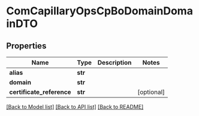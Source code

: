 # ComCapillaryOpsCpBoDomainDomainDTO

## Properties
Name | Type | Description | Notes
------------ | ------------- | ------------- | -------------
**alias** | **str** |  | 
**domain** | **str** |  | 
**certificate_reference** | **str** |  | [optional] 

[[Back to Model list]](../README.md#documentation-for-models) [[Back to API list]](../README.md#documentation-for-api-endpoints) [[Back to README]](../README.md)

